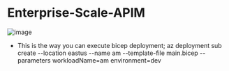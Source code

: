 # Enterprise-Scale-APIM
![image](https://user-images.githubusercontent.com/37597107/123334898-9911f180-d4f8-11eb-8647-03a3e849a7a1.png)

- This is the way you can execute bicep deployment;
az deployment sub create --location eastus --name am --template-file main.bicep --parameters workloadName=am environment=dev  
